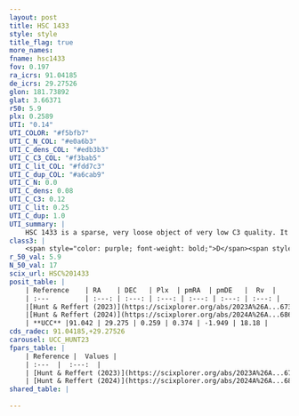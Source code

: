 ```yaml
---
layout: post
title: HSC 1433
style: style
title_flag: true
more_names: 
fname: hsc1433
fov: 0.197
ra_icrs: 91.04185
de_icrs: 29.27526
glon: 181.73892
glat: 3.66371
r50: 5.9
plx: 0.2589
UTI: "0.14"
UTI_COLOR: "#f5bfb7"
UTI_C_N_COL: "#e0a6b3"
UTI_C_dens_COL: "#edb3b3"
UTI_C_C3_COL: "#f3bab5"
UTI_C_lit_COL: "#fdd7c3"
UTI_C_dup_COL: "#a6cab9"
UTI_C_N: 0.0
UTI_C_dens: 0.08
UTI_C_C3: 0.12
UTI_C_lit: 0.25
UTI_C_dup: 1.0
UTI_summary: |
    HSC 1433 is a sparse, very loose object of very low C3 quality. It was recently reported in the literature.<br><br><span style="color: #99180f; font-weight: bold;">Warning: </span>contains less than 25 stars with <i>P>0.5</i> estimated.
class3: |
    <span style="color: purple; font-weight: bold;">D</span><span style="color: red; font-weight: bold;">C</span>
r_50_val: 5.9
N_50_val: 17
scix_url: HSC%201433
posit_table: |
    | Reference    | RA    | DEC   | Plx  | pmRA  | pmDE   |  Rv  |
    | :---         | :---: | :---: | :---: | :---: | :---: | :---: |
    |[Hunt & Reffert (2023)](https://scixplorer.org/abs/2023A%26A...673A.114H) | 91.01 | 29.27 | 0.249 | 0.372 | -1.98 | 12.849 |
    |[Hunt & Reffert (2024)](https://scixplorer.org/abs/2024A%26A...686A..42H) | 91.01 | 29.27 | 0.249 | 0.372 | -1.98 | 12.849 |
    | **UCC** |91.042 | 29.275 | 0.259 | 0.374 | -1.949 | 18.18 | 
cds_radec: 91.04185,+29.27526
carousel: UCC_HUNT23
fpars_table: |
    | Reference |  Values |
    | :---  |  :---:  |
    | [Hunt & Reffert (2023)](https://scixplorer.org/abs/2023A%26A...673A.114H) | `AV50=1.079, diffAV50=1.603, MOD50=12.867, logAge50=8.781` |
    | [Hunt & Reffert (2024)](https://scixplorer.org/abs/2024A%26A...686A..42H) | `MassJ=113.878` |
shared_table: |
    
---
```

